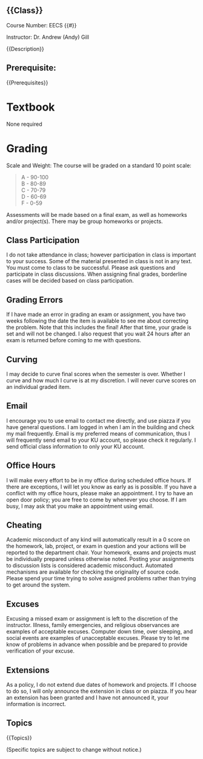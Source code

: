 ## {{Class}}

Course Number: EECS {{#}}

Instructor: Dr. Andrew (Andy) Gill

{{Description}}

## Prerequisite: 

{{Prerequisites}}

# Textbook

None required

# Grading

Scale and Weight: The course will be graded on a standard 10 point scale:

> A - 90-100  
> B - 80-89  
> C - 70-79  
> D - 60-69  
> F - 0-59  

Assessments will be made based on a final exam, as well as homeworks and/or project(s).
There may be group homeworks or projects.

## Class Participation

I do not take attendance in class; however participation in class is important to your success. Some
of the material presented in class is not in any text. You must come to class to be successful.
Please ask questions and participate in class discussions. When assigning final grades, borderline
cases will be decided based on class participation.

## Grading Errors

If I have made an error in grading an exam or assignment, you have two weeks following the date the
item is available to see me about correcting the problem. Note that this includes the final! After
that time, your grade is set and will not be changed. I also request that you wait 24 hours after an
exam is returned before coming to me with questions. 

## Curving

I may decide to curve final scores when the semester is over. Whether
I curve and how much I curve is at my discretion. I will never curve
scores on an individual graded item.

## Email

I encourage you to use email to contact me directly, and use piazza if
you have general questions.  I am logged in when I am in the building
and check my mail frequently. Email is my preferred means of
communication, thus I will frequently send email to your KU account,
so please check it regularly. I send official class information to
only your KU account.

## Office Hours

I will make every effort to be in my office during scheduled office hours. If there are exceptions,
I will let you know as early as is possible. If you have a conflict with my office hours, please
make an appointment. I try to have an open door policy; you are free to come by whenever you choose.
If I am busy, I may ask that you make an appointment using email.

## Cheating

Academic misconduct of any kind will automatically result in a 0 score on the homework, lab,
project, or exam in question and your actions will be reported to the department chair. Your
homework, exams and projects must be individually prepared unless otherwise noted. Posting your
assignments to discussion lists is considered academic misconduct. Automated mechanisms are
available for checking the originality of source code. Please spend your time trying to solve
assigned problems rather than trying to get around the system.


## Excuses

Excusing a missed exam or assignment is left to the discretion of the instructor. Illness, family
emergencies, and religious observances are examples of acceptable excuses. Computer down time, over
sleeping, and social events are examples of unacceptable excuses. Please try to let me know of
problems in advance when possible and be prepared to provide verification of your excuse.

## Extensions

As a policy, I do not extend due dates of homework and projects. If I
choose to do so, I will only announce the extension in class or on
piazza. If you hear an extension has been granted and I have not
announced it, your information is incorrect.

## Topics

{{Topics}}

(Specific topics are subject to change without notice.)

